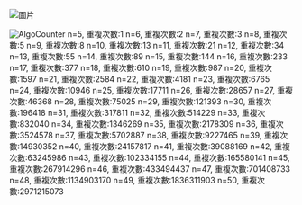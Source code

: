 ![圖片](https://github.com/cskjkl/AlgoAssignment/assets/96171599/58c565b6-a693-45f9-8993-d336aed23f66)

![AlgoCounter](https://github.com/cskjkl/AlgoAssignment/assets/96171599/19a56dd7-0d18-4899-9c4c-fc4733f2def8)
n=5, 重複次數:1
n=6, 重複次數:2
n=7, 重複次數:3
n=8, 重複次數:5
n=9, 重複次數:8
n=10, 重複次數:13
n=11, 重複次數:21
n=12, 重複次數:34
n=13, 重複次數:55
n=14, 重複次數:89
n=15, 重複次數:144
n=16, 重複次數:233
n=17, 重複次數:377
n=18, 重複次數:610
n=19, 重複次數:987
n=20, 重複次數:1597
n=21, 重複次數:2584
n=22, 重複次數:4181
n=23, 重複次數:6765
n=24, 重複次數:10946
n=25, 重複次數:17711
n=26, 重複次數:28657
n=27, 重複次數:46368
n=28, 重複次數:75025
n=29, 重複次數:121393
n=30, 重複次數:196418
n=31, 重複次數:317811
n=32, 重複次數:514229
n=33, 重複次數:832040
n=34, 重複次數:1346269
n=35, 重複次數:2178309
n=36, 重複次數:3524578
n=37, 重複次數:5702887
n=38, 重複次數:9227465
n=39, 重複次數:14930352
n=40, 重複次數:24157817
n=41, 重複次數:39088169
n=42, 重複次數:63245986
n=43, 重複次數:102334155
n=44, 重複次數:165580141
n=45, 重複次數:267914296
n=46, 重複次數:433494437
n=47, 重複次數:701408733
n=48, 重複次數:1134903170
n=49, 重複次數:1836311903
n=50, 重複次數:2971215073
